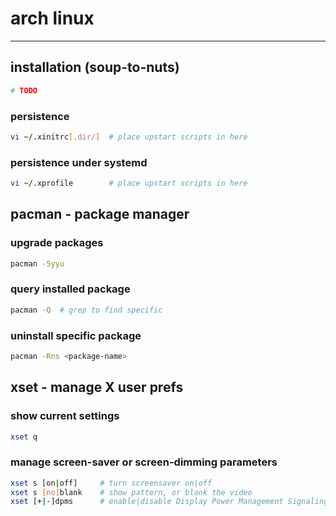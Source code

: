 # arch linux

---

## installation (soup-to-nuts)
```bash
# TODO
```

### persistence
```bash
vi ~/.xinitrc[.dir/]  # place upstart scripts in here
```

### persistence under systemd
```bash
vi ~/.xprofile        # place upstart scripts in here
```

## pacman - package manager

### upgrade packages
```bash
pacman -Syyu
```

### query installed package
```bash
pacman -Q  # grep to find specific
```

### uninstall specific package
```bash
pacman -Rns <package-name>
```

## xset - manage X user prefs

### show current settings
```bash
xset q
```

### manage screen-saver or screen-dimming parameters
```bash
xset s [on|off]     # turn screensaver on|off
xset s [no]blank    # show pattern, or blank the video
xset [+|-]dpms      # enable|disable Display Power Management Signaling (Energy Star)
```

